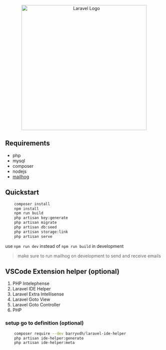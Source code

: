 <p align="center"><a href="https://laravel.com" target="_blank"><img src="https://raw.githubusercontent.com/laravel/art/master/logo-lockup/5%20SVG/2%20CMYK/1%20Full%20Color/laravel-logolockup-cmyk-red.svg" width="400" alt="Laravel Logo"></a></p>

## Requirements
- php
- mysql
- composer
- nodejs
- [mailhog](https://github.com/mailhog/MailHog?tab=readme-ov-file)

## Quickstart
```bash
    composer install
    npm install
    npm run build
    php artisan key:generate
    php artisan migrate
    php artisan db:seed
    php artisan storage:link
    php artisan serve
```
use `npm run dev` instead of `npm run build` in development
> make sure to run mailhog on development to send and receive emails

## VSCode Extension helper (optional)
1. PHP Intelephense
2. Laravel IDE Helper
3. Laravel Extra Intellisense
4. Laravel Goto View
5. Laravel Goto Controller
6. PHP

### setup go to definition (optional)
```bash    
    composer require --dev barryvdh/laravel-ide-helper
    php artisan ide-helper:generate
    php artisan ide-helper:meta
```

